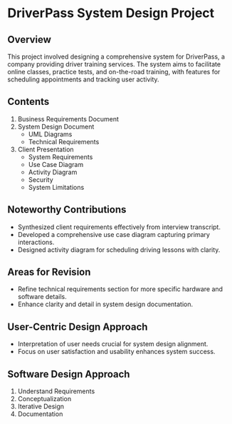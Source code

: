# DriverPass System Design Project

## Overview
This project involved designing a comprehensive system for DriverPass, a company providing driver training services. The system aims to facilitate online classes, practice tests, and on-the-road training, with features for scheduling appointments and tracking user activity.

## Contents
1. Business Requirements Document
2. System Design Document
   - UML Diagrams
   - Technical Requirements
3. Client Presentation
   - System Requirements
   - Use Case Diagram
   - Activity Diagram
   - Security
   - System Limitations

## Noteworthy Contributions
- Synthesized client requirements effectively from interview transcript.
- Developed a comprehensive use case diagram capturing primary interactions.
- Designed activity diagram for scheduling driving lessons with clarity.

## Areas for Revision
- Refine technical requirements section for more specific hardware and software details.
- Enhance clarity and detail in system design documentation.

## User-Centric Design Approach
- Interpretation of user needs crucial for system design alignment.
- Focus on user satisfaction and usability enhances system success.

## Software Design Approach
1. Understand Requirements
2. Conceptualization
3. Iterative Design
4. Documentation

